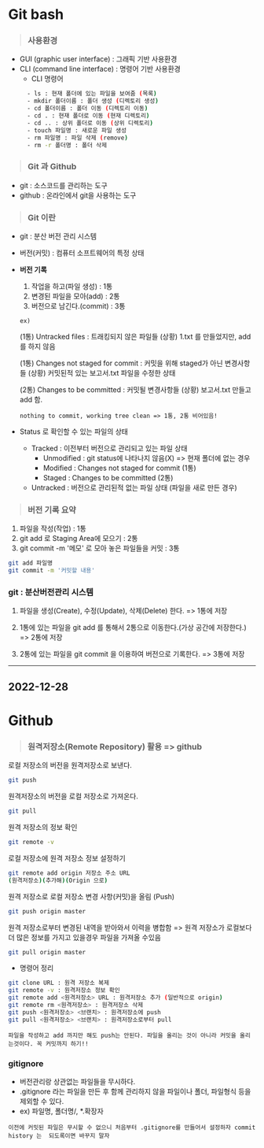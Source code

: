 # Git bash

>### 사용환경
- GUI (graphic user interface) : 그래픽 기반 사용환경
- CLI (command line interface) : 명령어 기반 사용환경
  - CLI 명령어
  ```bash
    - ls : 현재 폴더에 있는 파일을 보여줌 (목록)
    - mkdir 폴더이름 : 폴더 생성 (디렉토리 생성)
    - cd 폴더이름 : 폴더 이동 (디렉토리 이동)
    - cd . : 현재 폴더로 이동 (현재 디렉토리)
    - cd .. : 상위 폴더로 이동 (상위 디렉토리)
    - touch 파일명 : 새로운 파일 생성
    - rm 파일명 : 파일 삭제 (remove)
    - rm -r 폴더명 : 폴더 삭제
    ```
>### Git 과 Github
- git : 소스코드를 관리하는 도구 
- github : 온라인에서 git을 사용하는 도구
>### Git 이란
- git : 분산 버전 관리 시스템
- 버전(커밋) : 컴퓨터 소프트웨어의 특정 상태

- **버전 기록** 
  1. 작업을 하고(파일 생성) : 1통
  2. 변경된 파일을 모아(add) : 2통
  3. 버전으로 남긴다.(commit) : 3통

    `ex)`

    (1통) Untracked files : 트래킹되지 않은 파일들
    (상황) 1.txt 를 만들었지만, add를 하지 않음

    (1통) Changes not staged for commit : 커밋을 위해 staged가 아닌 변경사항들
    (상황) 커밋된적 있는 보고서.txt 파일을 수정한 상태

    (2통) Changes to be committed : 커밋될 변경사항들
    (상황) 보고서.txt 만들고 add 함.

    `nothing to commit, working tree clean => 1통, 2통 비어있음!`

- Status 로 확인할 수 있는 파일의 상태
  - Tracked : 이전부터 버전으로 관리되고 있는 파일 상태
	  - Unmodified : git status에 나타나지 않음(X) => 현재 폴더에 없는 경우
	  - Modified : Changes not staged for commit (1통)
	  - Staged : Changes to be committed (2통)
  - Untracked : 버전으로 관리된적 없는 파일 상태 (파일을 새로 만든 경우)

>### 버전 기록 요약
  1. 파일을 작성(작업) : 1통 
  2. git add 로 Staging Area에 모으기 : 2통 
  3. git commit -m '메모' 로 모아 놓은 파일들을 커밋 : 3통
  ```bash
  git add 파일명
  git commit -m '커밋할 내용'
  ```
### git : 분산버전관리 시스템
1. 파일을 생성(Create), 수정(Update), 삭제(Delete) 한다. 
    => 1통에 저장

2. 1통에 있는 파일을 git add 를 통해서 2통으로 이동한다.(가상 공간에 저장한다.) 
    => 2통에 저장

3. 2통에 있는 파일을 git commit 을 이용하여 버전으로 기록한다.
    => 3통에 저장
---

## 2022-12-28

# Github

>### 원격저장소(Remote Repository) 활용  => github

로컬 저장소의 버전을 원격저장소로 보낸다.
```bash
git push
```

원격저장소의 버전을 로컬 저장소로 가져온다.
```bash
git pull
```

원격 저장소의 정보 확인
```bash
git remote -v
```

로컬 저장소에 원격 저장소 정보 설정하기
```bash
git remote add origin 저장소 주소 URL
(원격저장소)(추가해)(Origin 으로)
```

원격 저장소로 로컬 저장소 변경 사항(커밋)을 올림 (Push)
```bash
git push origin master
```
원격 저장소로부터 변경된 내역을 받아와서 이력을 병합함 
=> 원격 저장소가 로컬보다 더 많은 정보를 가지고 있을경우 파일을 가져올 수있음
```bash
git pull origin master
```
- 명령어 정리
```bash
git clone URL : 원격 저장소 복제
git remote -v : 원격저장소 정보 확인
git remote add <원격저장소> URL : 원격저장소 추가 (일반적으로 origin)
git remote rm <원격저장소> : 원격저장소 삭제
git push <원격저장소> <브랜치> : 원격저장소에 push
git pull <원격저장소> <브랜치> : 원격저장소로부터 pull
```

`파일을 작성하고 add 까지만 해도 push는 안된다. 파일을 올리는 것이 아니라 커밋을 올리는것이다. 꼭 커밋까지 하기!!`

### gitignore 
- 버전관리랑 상관없는 파일들을 무시하다.
- .gitignore 라는 파일을 만든 후 함께 관리하지 않을 파일이나 폴더, 파일형식 등을 제외할 수 있다.
- ex) 파일명, 폴더명/, *.확장자

`이전에 커밋된 파일은 무시할 수 없으니 처음부터 .gitignore를 만들어서 설정하자 commit history 는  되도록이면 바꾸지 말자 `